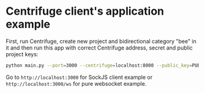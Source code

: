 Centrifuge client's application example
=======================================

First, run Centrifuge, create new project and bidirectional category "bee" in it
and then run this app with correct Centrifuge address, secret and public project keys:

```bash
python main.py --port=3000 --centrifuge=localhost:8000 --public_key=PUBLIC --secret_key=SECRET
```

Go to `http://localhost:3000` for SockJS client example or `http://localhost:3000/ws` for
pure websocket example.